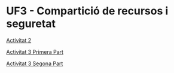 # UF3 - Compartició de recursos i seguretat

[Activitat 2](Activitat2.md)

[Activitat 3 Primera Part](Activitat3_primera_part.md)

[Activitat 3 Segona Part](Activitat3_segona_part.md)

